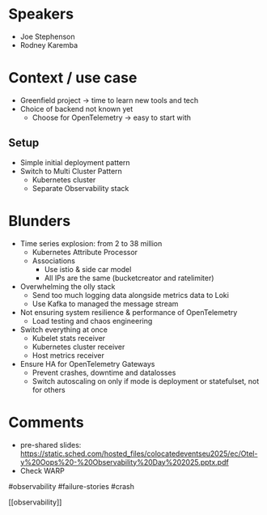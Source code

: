 # Speakers
* Joe Stephenson
* Rodney Karemba
# Context / use case
* Greenfield project -> time to learn new tools and tech
* Choice of backend not known yet
	* Choose for OpenTelemetry -> easy to start with
## Setup
* Simple initial deployment pattern
* Switch to Multi Cluster Pattern
	* Kubernetes cluster
	* Separate Observability stack
# Blunders
* Time series explosion: from 2 to 38 million
	* Kubernetes Attribute Processor
	* Associations 
		* Use istio & side car model
		* All IPs are the same (bucketcreator and ratelimiter)
* Overwhelming the olly stack
	* Send too much logging data alongside metrics data to Loki
	* Use Kafka to managed the message stream
* Not ensuring system resilience & performance of OpenTelemetry
	* Load testing and chaos engineering
* Switch everything at once
	* Kubelet stats receiver
	* Kubernetes cluster receiver
	* Host metrics receiver
* Ensure HA for OpenTelemetry Gateways
	* Prevent crashes, downtime and datalosses
	* Switch autoscaling on only if mode is deployment or statefulset, not for others
# Comments
* pre-shared slides: https://static.sched.com/hosted_files/colocatedeventseu2025/ec/Otel-y%20Oops%20-%20Observability%20Day%202025.pptx.pdf
* Check WARP

#observability #failure-stories #crash

[[observability]]